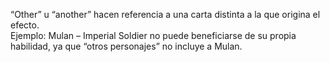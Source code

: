 “Other” u “another” hacen referencia a una carta distinta a la que origina el efecto.  
Ejemplo: Mulan – Imperial Soldier no puede beneficiarse de su propia habilidad, ya que “otros personajes” no incluye a Mulan.